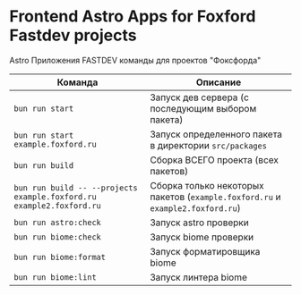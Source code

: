 # Frontend Astro Apps for Foxford Fastdev projects
Astro Приложения FASTDEV команды для проектов "Фоксфорда"

| Команда                            | Описание                                                |
|------------------------------------|---------------------------------------------------------|
| `bun run start`                    | Запуск дев сервера (с последующим выбором пакета)       |
| `bun run start example.foxford.ru` | Запуск определенного пакета в директории `src/packages` |
| `bun run build`                    | Сборка ВСЕГО проекта (всех пакетов)                     |
| `bun run build -- --projects example.foxford.ru example2.foxford.ru` | Сборка только некоторых пакетов (`example.foxford.ru` и `example2.foxford.ru`)|
| `bun run astro:check`                    | Запуск astro проверки |
| `bun run biome:check`                    | Запуск biome проверки |
| `bun run biome:format`                    | Запуск форматировщика biome |
| `bun run biome:lint`                    | Запуск линтера biome |

